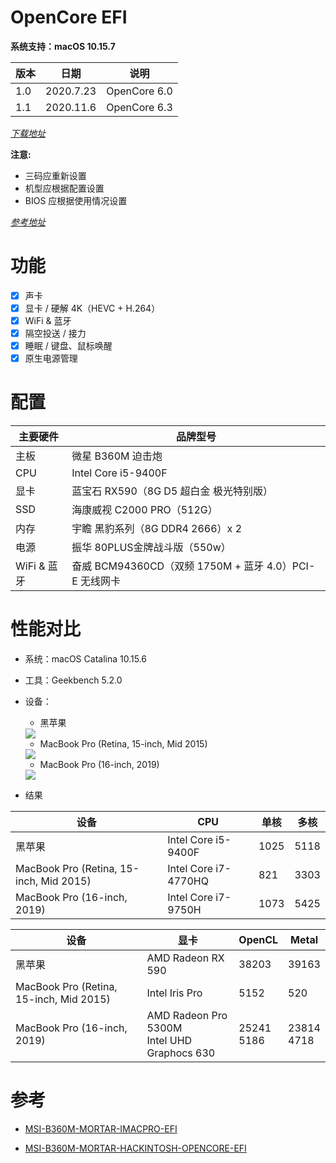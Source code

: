 # OpenCore EFI

**系统支持：macOS 10.15.7**

| 版本 | 日期 | 说明 |
| ---- | ---- | ---- |
| 1.0 | 2020.7.23 | OpenCore 6.0 |
| 1.1 | 2020.11.6 | OpenCore 6.3 |


*[下载地址](https://github.com/ZzzM/Hackintosh-MSI-B360M-MORTAR/releases)*
  
**注意:**
- 三码应重新设置
- 机型应根据配置设置
- BIOS 应根据使用情况设置
  
[*参考地址*](https://github.com/GeQ1an/MSI-B360M-MORTAR-HACKINTOSH-OPENCORE-EFI#%E4%BD%BF%E7%94%A8-efi)

# 功能

- [x] 声卡
- [x] 显卡 / 硬解 4K（HEVC + H.264）
- [x] WiFi & 蓝牙
- [x] 隔空投送 / 接力
- [x] 睡眠 / 键盘、鼠标唤醒
- [x] 原生电源管理

# 配置

| 主要硬件 | 品牌型号 |
| ---- | ---- |
| 主板  | 微星 B360M 迫击炮 |
| CPU  | Intel Core i5-9400F |
| 显卡  | 蓝宝石 RX590（8G D5 超白金 极光特别版） |
| SSD  | 海康威视 C2000 PRO（512G） |
| 内存  | 宇瞻 黑豹系列（8G DDR4 2666）x 2 |
| 电源  | 振华 80PLUS金牌战斗版（550w） |
| WiFi & 蓝牙  | 奋威 BCM94360CD（双频 1750M + 蓝牙 4.0）PCI-E 无线网卡 |

#  性能对比
- 系统：macOS Catalina 10.15.6
- 工具：Geekbench 5.2.0


- 设备：
  - 黑苹果
  <img src="images/mac.png">

  - MacBook Pro (Retina, 15-inch, Mid 2015) 
  <img src="images/mac15.PNG">  
  
  - MacBook Pro (16-inch, 2019)  
  <img src="images/mac16.PNG">   

- 结果
  
| 设备 | CPU | 单核 | 多核 |
| ---- | ---- | ---- | ---- |
| 黑苹果 | Intel Core i5-9400F |1025 | 5118 |
| MacBook Pro (Retina, 15-inch, Mid 2015) |Intel Core i7-4770HQ | 821 | 3303 |
| MacBook Pro (16-inch, 2019) | Intel Core i7-9750H | 1073 | 5425 |


| 设备 | 显卡 | OpenCL | Metal |
| ---- | ---- | ---- | ---- |
| 黑苹果 | AMD Radeon RX 590 |38203 | 39163 |
| MacBook Pro (Retina, 15-inch, Mid 2015) | Intel Iris Pro | 5152 | 520 |
| MacBook Pro (16-inch, 2019) | AMD Radeon Pro 5300M </br> Intel UHD Graphocs 630  | 25241 </br> 5186 | 23814 </br> 4718 |


# 参考
- [MSI-B360M-MORTAR-IMACPRO-EFI](https://github.com/andot/MSI-B360M-MORTAR-IMACPRO-EFI)

- [MSI-B360M-MORTAR-HACKINTOSH-OPENCORE-EFI](https://github.com/GeQ1an/MSI-B360M-MORTAR-HACKINTOSH-OPENCORE-EFI)
